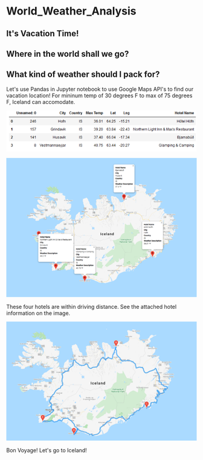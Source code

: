 # World_Weather_Analysis

## It's Vacation Time!

## Where in the world shall we go?

## What kind of weather should I pack for?


Let's use Pandas in Jupyter notebook to use Google Maps API's to find our vacation location!
For mininum temp of 30 degrees F to max of 75 degrees F, Iceland can accomodate.

![FourHotelsChart](/Vacation_Itinerary/FourHotelsChart.PNG)

![WeatherPy_travel_map_markers](/Vacation_Itinerary/WeatherPy_travel_map_markers.PNG)

These four hotels are within driving distance. See the attached hotel information on the image.

![WeatherPy_travel_map](/Vacation_Itinerary/WeatherPy_travel_map.PNG)

Bon Voyage! Let's go to Iceland!
